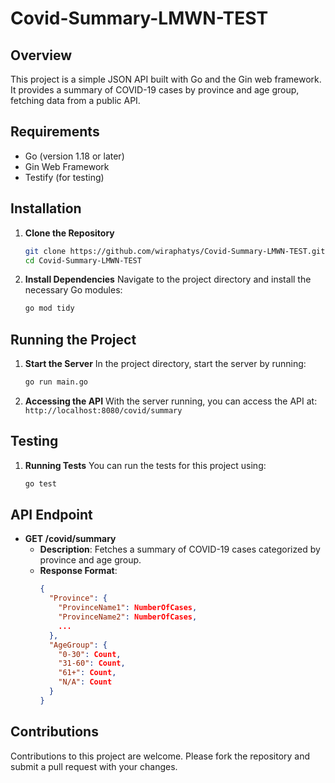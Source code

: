 # Covid-Summary-LMWN-TEST

## Overview
This project is a simple JSON API built with Go and the Gin web framework. It provides a summary of COVID-19 cases by province and age group, fetching data from a public API.

## Requirements
- Go (version 1.18 or later)
- Gin Web Framework
- Testify (for testing)

## Installation
1. **Clone the Repository**
   ```bash
   git clone https://github.com/wiraphatys/Covid-Summary-LMWN-TEST.git
   cd Covid-Summary-LMWN-TEST
   ```

2. **Install Dependencies**
   Navigate to the project directory and install the necessary Go modules:
   ```bash
   go mod tidy
   ```

## Running the Project
1. **Start the Server**
   In the project directory, start the server by running:
   ```bash
   go run main.go
   ```

2. **Accessing the API**
   With the server running, you can access the API at:
   `http://localhost:8080/covid/summary`

## Testing
1. **Running Tests**
   You can run the tests for this project using:
   ```bash
   go test
   ```

## API Endpoint
- **GET /covid/summary**
  - **Description**: Fetches a summary of COVID-19 cases categorized by province and age group.
  - **Response Format**:
    ```json
    {
      "Province": {
        "ProvinceName1": NumberOfCases,
        "ProvinceName2": NumberOfCases,
        ...
      },
      "AgeGroup": {
        "0-30": Count,
        "31-60": Count,
        "61+": Count,
        "N/A": Count
      }
    }
    ```

## Contributions
Contributions to this project are welcome. Please fork the repository and submit a pull request with your changes.
